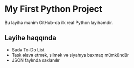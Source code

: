 # My First Python Project

Bu layihə mənim GitHub-da ilk real Python layihəmdir.

## Layihə haqqında
- Sadə To-Do List
- Task əlavə etmək, silmək və siyahıya baxmaq mümkündür
- JSON faylında saxlanılır
